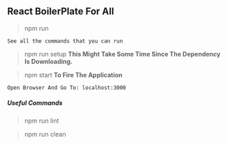 ## React BoilerPlate For All

> npm run

``See all the commands that you can run``

> npm run setup **This Might Take Some Time Since The Dependency Is Downloading.**

> npm start **To Fire The Application**

``Open Browser And Go To: localhost:3000``

##### Useful Commands

> npm run lint

> npm run clean
